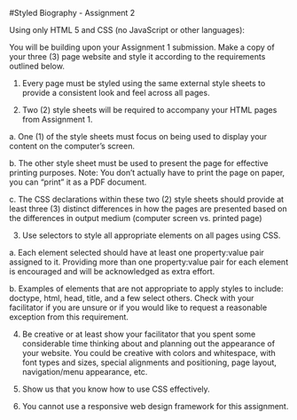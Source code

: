 #Styled Biography - Assignment 2

Using only HTML 5 and CSS (no JavaScript or other languages):

You will be building upon your Assignment 1 submission. Make a copy of your
three (3) page website and style it according to the requirements outlined below.

1. Every page must be styled using the same external style sheets to
provide a consistent look and feel across all pages.

2. Two (2) style sheets will be required to accompany your HTML pages from
Assignment 1.

a. One (1) of the style sheets must focus on being used to display
your content on the computer’s screen.

b. The other style sheet must be used to present the page for effective
printing purposes. Note: You don’t actually have to print the page
on paper, you can “print” it as a PDF document.

c. The CSS declarations within these two (2) style sheets should
provide at least three (3) distinct differences in how the pages are
presented based on the differences in output medium (computer
screen vs. printed page)

3. Use selectors to style all appropriate elements on all pages using CSS.

a. Each element selected should have at least one property:value pair
assigned to it. Providing more than one property:value pair for each
element is encouraged and will be acknowledged as extra effort.

b. Examples of elements that are not appropriate to apply styles to
include: doctype, html, head, title, and a few select others. Check
with your facilitator if you are unsure or if you would like to request
a reasonable exception from this requirement.

4. Be creative or at least show your facilitator that you spent some
considerable time thinking about and planning out the appearance of your
website. You could be creative with colors and whitespace, with font types
and sizes, special alignments and positioning, page layout,
navigation/menu appearance, etc.

5. Show us that you know how to use CSS effectively.

7. You cannot use a responsive web design framework for this assignment.